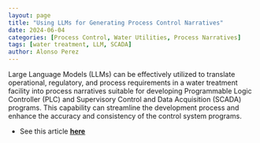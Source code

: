 ```yaml
---
layout: page
title: "Using LLMs for Generating Process Control Narratives"
date: 2024-06-04
categories: [Process Control, Water Utilities, Process Narratives]
tags: [water treatment, LLM, SCADA]
author: Alonso Perez
---
```

Large Language Models (LLMs) can be effectively utilized to translate operational, regulatory, and process requirements in a water treatment facility into process narratives suitable for developing Programmable Logic Controller (PLC) and Supervisory Control and Data Acquisition (SCADA) programs. This capability can streamline the development process and enhance the accuracy and consistency of the control system programs.

  * See this article [**<u>here</u>**](https://sway.cloud.microsoft/banb7HpTZUwizmE3?ref=Link)